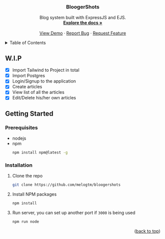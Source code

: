 <h3 align="center">BloogerShots</h3>

  <p align="center">
    Blog system built with ExpressJS and EJS.
    <br />
    <a href="https://github.com/melogtm/bloogershots"><strong>Explore the docs »</strong></a>
    <br />
    <br />
    <a href="https://github.com/melogtm/bloogershots">View Demo</a>
    ·
    <a href="https://github.com/melogtm/bloogershots/issues">Report Bug</a>
    ·
    <a href="https://github.com/melogtm/bloogershots/issues">Request Feature</a>
  </p>
</div>

<details>
  <summary>Table of Contents</summary>
  <ol>
    <li><a href="work-in-progress">W.I.P</a></li>
    <li>
      <a href="#getting-started">Getting Started</a>
      <ul>
        <li><a href="#prerequisites">Prerequisites</a></li>
        <li><a href="#installation">Installation</a></li>
      </ul>
    </li>
  </ol>
</details>

## W.I.P
- [X] Import Tailwind to Project in total
- [X] Import Postgres  
- [X] Login/Signup to the application
- [X] Create articles
- [X] View list of all the articles
- [X] Edit/Delete his/her own articles

<!-- GETTING STARTED -->
## Getting Started

### Prerequisites
* nodejs
* npm
  ```sh
  npm install npm@latest -g
  ```

### Installation

1. Clone the repo
   ```sh
   git clone https://github.com/melogtm/bloogershots
   ```
2. Install NPM packages
   ```sh
   npm install
   ```
3. Run server, you can set up another port if ```3000``` is being used
   ```sh
   npm run node
   ```

<p align="right">(<a href="#readme-top">back to top</a>)</p>
